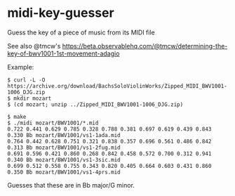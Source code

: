 midi-key-guesser
================

Guess the key of a piece of music from its MIDI file

See also @tmcw's https://beta.observablehq.com/@tmcw/determining-the-key-of-bwv1001-1st-movement-adagio

Example:

```
$ curl -L -O https://archive.org/download/BachsSoloViolinWorks/Zipped_MIDI_BWV1001-1006_DJG.zip
$ mkdir mozart
$ (cd mozart; unzip ../Zipped_MIDI_BWV1001-1006_DJG.zip)

$ make
$ ./midi mozart/BWV1001/*.mid
0.722 0.441 0.629 0.785 0.328 0.788 0.381 0.697 0.619 0.439 0.843 0.330 Bb mozart/BWV1001/vs1-1ada.mid
0.764 0.442 0.628 0.751 0.321 0.838 0.357 0.696 0.561 0.486 0.842 0.313 Bb mozart/BWV1001/vs1-2fug.mid
0.691 0.596 0.421 0.860 0.268 0.842 0.458 0.572 0.700 0.312 0.941 0.340 Bb mozart/BWV1001/vs1-3sic.mid
0.699 0.512 0.558 0.755 0.343 0.820 0.405 0.664 0.603 0.431 0.860 0.350 Bb mozart/BWV1001/vs1-4prs.mid
```

Guesses that these are in Bb major/G minor.
